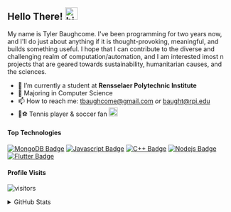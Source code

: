 ## Hello There! <img src="https://user-images.githubusercontent.com/1303154/88677602-1635ba80-d120-11ea-84d8-d263ba5fc3c0.gif" width="28px" alt="hi">
My name is Tyler Baughcome. I've been programming for two years now, and I'll do just about anything if it is thought-provoking, meaningful, and builds something useful. 
I hope that I can contribute to the diverse and challenging realm of computation/automation, and I am interested imost n projects that are geared towards sustainability, humanitarian causes, and the sciences.


- 🔭 I’m currently a student at **Rensselaer Polytechnic Institute**
- 🤔 Majoring in Computer Science
- 📫 How to reach me: tbaughcome@gmail.com *or* baught@rpi.edu
- 🎾⚽️ Tennis player & soccer fan <img src="https://cdn-icons-png.flaticon.com/512/738/738675.png" width = "20px">

#### Top Technologies

[![MongoDB Badge](https://img.shields.io/badge/-MongoDB-3C873A?style=for-the-badge&labelColor=black&logo=mongodb&logoColor=3C873A)](#) [![Javascript Badge](https://img.shields.io/badge/-Javascript-F0DB4F?style=for-the-badge&labelColor=black&logo=javascript&logoColor=F0DB4F)](#) [![C++ Badge](https://img.shields.io/badge/-C++-ff69bf?style=for-the-badge&labelColor=black&logo=cplusplus&logoColor=ff69bf)](#) [![Nodejs Badge](https://img.shields.io/badge/-Nodejs-3C873A?style=for-the-badge&labelColor=black&logo=node.js&logoColor=3C873A)](#) [![Flutter Badge](https://img.shields.io/badge/-Flutter-blue?style=for-the-badge&labelColor=black&logo=flutter&logoColor=lue)](#)



#### Profile Visits 

![visitors](https://visitor-badge.glitch.me/badge?page_id=TylerBaughcome.Tyler)

<details>
<summary>
  GitHub Stats
</summary>

<br >

#### Github Stats

![TylerBaughcome's github stats](https://github-readme-stats.vercel.app/api?username=TylerBaughcome&count_private=true&theme=tokyonight)

</details>
